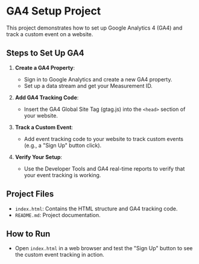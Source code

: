 # GA4 Setup Project

This project demonstrates how to set up Google Analytics 4 (GA4) and track a custom event on a website.

## Steps to Set Up GA4

1. **Create a GA4 Property**:
   - Sign in to Google Analytics and create a new GA4 property.
   - Set up a data stream and get your Measurement ID.

2. **Add GA4 Tracking Code**:
   - Insert the GA4 Global Site Tag (gtag.js) into the `<head>` section of your website.

3. **Track a Custom Event**:
   - Add event tracking code to your website to track custom events (e.g., a "Sign Up" button click).

4. **Verify Your Setup**:
   - Use the Developer Tools and GA4 real-time reports to verify that your event tracking is working.

## Project Files

- `index.html`: Contains the HTML structure and GA4 tracking code.
- `README.md`: Project documentation.

## How to Run

- Open `index.html` in a web browser and test the "Sign Up" button to see the custom event tracking in action.

